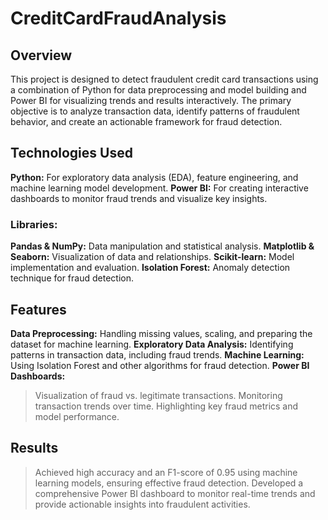 # CreditCardFraudAnalysis

## Overview
This project is designed to detect fraudulent credit card transactions using a combination of Python for data preprocessing and model building and Power BI for visualizing trends and results interactively. The primary objective is to analyze transaction data, identify patterns of fraudulent behavior, and create an actionable framework for fraud detection.

## Technologies Used
**Python:** For exploratory data analysis (EDA), feature engineering, and machine learning model development.
**Power BI:** For creating interactive dashboards to monitor fraud trends and visualize key insights.
### Libraries:
**Pandas & NumPy:** Data manipulation and statistical analysis.
**Matplotlib & Seaborn:** Visualization of data and relationships.
**Scikit-learn:** Model implementation and evaluation.
**Isolation Forest:** Anomaly detection technique for fraud detection.

## Features
**Data Preprocessing:** Handling missing values, scaling, and preparing the dataset for machine learning.
**Exploratory Data Analysis:** Identifying patterns in transaction data, including fraud trends.
**Machine Learning:** Using Isolation Forest and other algorithms for fraud detection.
**Power BI Dashboards:**
> Visualization of fraud vs. legitimate transactions.
> Monitoring transaction trends over time.
> Highlighting key fraud metrics and model performance.

## Results
> Achieved high accuracy and an F1-score of 0.95 using machine learning models, ensuring effective fraud detection.
> Developed a comprehensive Power BI dashboard to monitor real-time trends and provide actionable insights into fraudulent activities.
